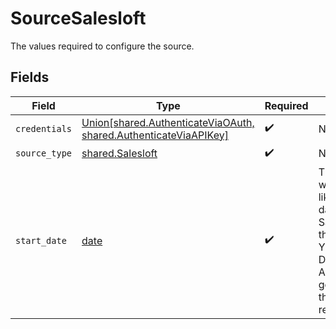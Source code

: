 # SourceSalesloft

The values required to configure the source.


## Fields

| Field                                                                                                                                                          | Type                                                                                                                                                           | Required                                                                                                                                                       | Description                                                                                                                                                    | Example                                                                                                                                                        |
| -------------------------------------------------------------------------------------------------------------------------------------------------------------- | -------------------------------------------------------------------------------------------------------------------------------------------------------------- | -------------------------------------------------------------------------------------------------------------------------------------------------------------- | -------------------------------------------------------------------------------------------------------------------------------------------------------------- | -------------------------------------------------------------------------------------------------------------------------------------------------------------- |
| `credentials`                                                                                                                                                  | [Union[shared.AuthenticateViaOAuth, shared.AuthenticateViaAPIKey]](../../models/shared/sourcesalesloftcredentials.md)                                          | :heavy_check_mark:                                                                                                                                             | N/A                                                                                                                                                            |                                                                                                                                                                |
| `source_type`                                                                                                                                                  | [shared.Salesloft](../../models/shared/salesloft.md)                                                                                                           | :heavy_check_mark:                                                                                                                                             | N/A                                                                                                                                                            |                                                                                                                                                                |
| `start_date`                                                                                                                                                   | [date](https://docs.python.org/3/library/datetime.html#date-objects)                                                                                           | :heavy_check_mark:                                                                                                                                             | The date from which you'd like to replicate data for Salesloft API, in the format YYYY-MM-DDT00:00:00Z. All data generated after this date will be replicated. | 2020-11-16T00:00:00Z                                                                                                                                           |